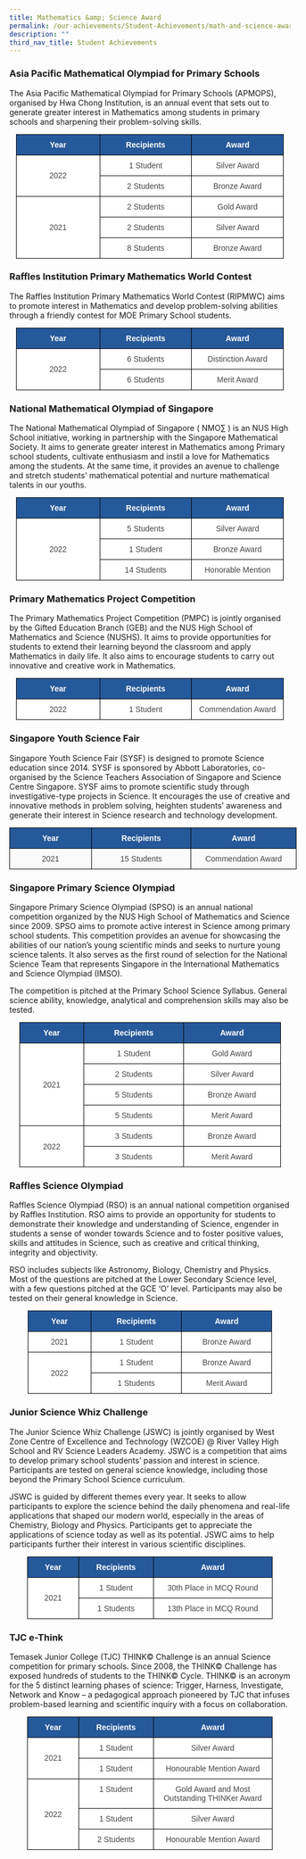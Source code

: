 ```yaml
---
title: Mathematics &amp; Science Award
permalink: /our-achievements/Student-Achievements/math-and-science-award/
description: ""
third_nav_title: Student Achievements
---
```

### Asia Pacific Mathematical Olympiad for Primary Schools

The Asia Pacific Mathematical Olympiad for Primary Schools (APMOPS), organised by Hwa Chong Institution, is an annual event that sets out to generate greater interest in Mathematics among students in primary schools and sharpening their problem-solving skills. 

<style type="text/css">
.tg  {border-collapse:collapse;border-spacing:0;margin:0px auto;}
.tg td{border-color:black;border-style:solid;border-width:1px;font-family:Arial, sans-serif;font-size:14px;
  overflow:hidden;padding:10px 5px;word-break:normal;}
.tg th{border-color:black;border-style:solid;border-width:1px;font-family:Arial, sans-serif;font-size:14px;
  font-weight:normal;overflow:hidden;padding:10px 5px;word-break:normal;}
.tg .tg-sxkx{background-color:#FFF;color:#454545;text-align:center;vertical-align:top}
.tg .tg-ncov{background-color:#FFF;color:#454545;text-align:center;vertical-align:middle}
.tg .tg-sil7{background-color:#265999;color:#FFF;font-weight:bold;text-align:center;vertical-align:top}
</style>
<table class="tg" style="undefined;table-layout: fixed; width: 480px">
<colgroup>
<col style="width: 150px">
<col style="width: 165px">
<col style="width: 165px">
</colgroup>
<tbody>
  <tr>
    <td class="tg-sil7"><span style="color:white">Year</span></td>
    <td class="tg-sil7"><span style="color:white">Recipients</span></td>
    <td class="tg-sil7"><span style="color:white">Award</span></td>
  </tr>
	<tr>
    <td class="tg-ncov" rowspan="2">2022</td>
    <td class="tg-sxkx">1 Student</td>
    <td class="tg-sxkx">Silver Award</td>
  </tr>
  <tr>
    <td class="tg-sxkx"> 2 Students</td>
    <td class="tg-sxkx">Bronze Award  </td>
  </tr>
  
  <tr>
    <td class="tg-ncov" rowspan="3">2021</td>
    <td class="tg-sxkx">2 Students</td>
    <td class="tg-sxkx">Gold Award</td>
  </tr>
  <tr>
    <td class="tg-sxkx"> 2 Students</td>
    <td class="tg-sxkx">Silver Award  </td>
  </tr>
  <tr>
    <td class="tg-sxkx"> 8 Students</td>
    <td class="tg-sxkx">Bronze Award </td>
  </tr>
</tbody>
</table>

### Raffles Institution Primary Mathematics World Contest
The Raffles Institution Primary Mathematics World Contest (RIPMWC) aims to promote interest in Mathematics and develop problem-solving abilities through a friendly contest for MOE Primary School students.

<style type="text/css">
.tg  {border-collapse:collapse;border-spacing:0;margin:0px auto;}
.tg td{border-color:black;border-style:solid;border-width:1px;font-family:Arial, sans-serif;font-size:14px;
  overflow:hidden;padding:10px 5px;word-break:normal;}
.tg th{border-color:black;border-style:solid;border-width:1px;font-family:Arial, sans-serif;font-size:14px;
  font-weight:normal;overflow:hidden;padding:10px 5px;word-break:normal;}
.tg .tg-sxkx{background-color:#FFF;color:#454545;text-align:center;vertical-align:top}
.tg .tg-ncov{background-color:#FFF;color:#454545;text-align:center;vertical-align:middle}
.tg .tg-sil7{background-color:#265999;color:#FFF;font-weight:bold;text-align:center;vertical-align:top}
</style>
<table class="tg" style="undefined;table-layout: fixed; width: 480px">
<colgroup>
<col style="width: 150px">
<col style="width: 165px">
<col style="width: 165px">
</colgroup>
<tbody>
  <tr>
    <td class="tg-sil7"><span style="color:white">Year</span></td>
    <td class="tg-sil7"><span style="color:white">Recipients</span></td>
    <td class="tg-sil7"><span style="color:white">Award</span></td>
  </tr>
	<tr>
    <td class="tg-ncov" rowspan="2">2022</td>
    <td class="tg-sxkx">6 Students</td>
    <td class="tg-sxkx">Distinction Award</td>
  </tr>
  <tr>
    <td class="tg-sxkx"> 6 Students</td>
    <td class="tg-sxkx">Merit Award  </td>
  </tr>
</tbody></table>

### National Mathematical Olympiad of Singapore

The National Mathematical Olympiad of Singapore ( NMO∑ ) is an NUS High School initiative, working in partnership with the Singapore Mathematical Society. It aims to generate greater interest in Mathematics among Primary school students, cultivate enthusiasm and instil a love for Mathematics among the students. At the same time, it provides an avenue to challenge and stretch students’ mathematical potential and nurture mathematical talents in our youths.

<style type="text/css">
.tg  {border-collapse:collapse;border-spacing:0;margin:0px auto;}
.tg td{border-color:black;border-style:solid;border-width:1px;font-family:Arial, sans-serif;font-size:14px;
  overflow:hidden;padding:10px 5px;word-break:normal;}
.tg th{border-color:black;border-style:solid;border-width:1px;font-family:Arial, sans-serif;font-size:14px;
  font-weight:normal;overflow:hidden;padding:10px 5px;word-break:normal;}
.tg .tg-sxkx{background-color:#FFF;color:#454545;text-align:center;vertical-align:top}
.tg .tg-ncov{background-color:#FFF;color:#454545;text-align:center;vertical-align:middle}
.tg .tg-sil7{background-color:#265999;color:#FFF;font-weight:bold;text-align:center;vertical-align:top}
</style>
<table class="tg" style="undefined;table-layout: fixed; width: 480px">
<colgroup>
<col style="width: 150px">
<col style="width: 165px">
<col style="width: 165px">
</colgroup>
<tbody>
  <tr>
    <td class="tg-sil7"><span style="color:white">Year</span></td>
    <td class="tg-sil7"><span style="color:white">Recipients</span></td>
    <td class="tg-sil7"><span style="color:white">Award</span></td>
  </tr>
	<tr>
    <td class="tg-ncov" rowspan="3">2022</td>
    <td class="tg-sxkx">5 Students</td>
    <td class="tg-sxkx">Silver Award</td>
  </tr>
  <tr>
    <td class="tg-sxkx"> 1 Student</td>
    <td class="tg-sxkx">Bronze Award  </td>
  </tr>
	  <tr>
    <td class="tg-sxkx"> 14 Students</td>
    <td class="tg-sxkx">Honorable Mention</td>
  </tr>
</tbody></table>

### Primary Mathematics Project Competition

The Primary Mathematics Project Competition (PMPC) is jointly organised by the Gifted Education Branch (GEB) and the NUS High School of Mathematics and Science (NUSHS). It aims to provide opportunities for students to extend their learning beyond the classroom and apply Mathematics in daily life. It also aims to encourage students to carry out innovative and creative work in Mathematics.

<style type="text/css">
.tg  {border-collapse:collapse;border-spacing:0;margin:0px auto;}
.tg td{border-color:black;border-style:solid;border-width:1px;font-family:Arial, sans-serif;font-size:14px;
  overflow:hidden;padding:10px 5px;word-break:normal;}
.tg th{border-color:black;border-style:solid;border-width:1px;font-family:Arial, sans-serif;font-size:14px;
  font-weight:normal;overflow:hidden;padding:10px 5px;word-break:normal;}
.tg .tg-sxkx{background-color:#FFF;color:#454545;text-align:center;vertical-align:top}
.tg .tg-ncov{background-color:#FFF;color:#454545;text-align:center;vertical-align:middle}
.tg .tg-sil7{background-color:#265999;color:#FFF;font-weight:bold;text-align:center;vertical-align:top}
</style>
<table class="tg" style="undefined;table-layout: fixed; width: 480px">
<colgroup>
<col style="width: 150px">
<col style="width: 165px">
<col style="width: 165px">
</colgroup>
<tbody>
  <tr>
    <td class="tg-sil7"><span style="color:white">Year</span></td>
    <td class="tg-sil7"><span style="color:white">Recipients</span></td>
    <td class="tg-sil7"><span style="color:white">Award</span></td>
  </tr>
	<tr>
    <td class="tg-ncov" rowspan="3">2022</td>
    <td class="tg-sxkx">1 Student</td>
    <td class="tg-sxkx">Commendation Award</td>
</tr></tbody></table>

### Singapore Youth Science Fair
Singapore Youth Science Fair (SYSF) is designed to promote Science education since 2014. SYSF is sponsored by Abbott Laboratories, co-organised by the Science Teachers Association of Singapore and Science Centre Singapore. SYSF aims to promote scientific study through investigative-type projects in Science. It encourages the use of creative and innovative methods in problem solving, heighten students’ awareness and generate their interest in Science research and technology development.

<style type="text/css">
.tg  {border-collapse:collapse;border-spacing:0;margin:0px auto;}
.tg td{border-color:black;border-style:solid;border-width:1px;font-family:Arial, sans-serif;font-size:14px;
  overflow:hidden;padding:10px 5px;word-break:normal;}
.tg th{border-color:black;border-style:solid;border-width:1px;font-family:Arial, sans-serif;font-size:14px;
  font-weight:normal;overflow:hidden;padding:10px 5px;word-break:normal;}
.tg .tg-sil7{background-color:#265999;color:#FFF;font-weight:bold;text-align:center;vertical-align:top}
.tg .tg-56tu{background-color:#FAFAFA;color:#454545;text-align:center;vertical-align:top}
</style>
<table class="tg" style="undefined;table-layout: fixed; width: 515px">
<colgroup>
<col style="width: 147px">
<col style="width: 179px">
<col style="width: 189px">
</colgroup>
<tbody>
  <tr>
    <td class="tg-sil7">Year</td>
    <td class="tg-sil7">Recipients</td>
    <td class="tg-sil7">Award</td>
  </tr>
  <tr>
    <td class="tg-56tu">2021</td>
    <td class="tg-56tu">15 Students</td>
    <td class="tg-56tu">Commendation Award</td>
  </tr>
</tbody>
</table>

### Singapore Primary Science Olympiad
Singapore Primary Science Olympiad (SPSO) is an annual national competition organized by the NUS High School of Mathematics and Science since 2009. SPSO aims to promote active interest in Science among primary school students. This competition provides an avenue for showcasing the abilities of our nation’s young scientific minds and seeks to nurture young science talents. It also serves as the first round of selection for the National Science Team that represents Singapore in the International Mathematics and Science Olympiad (IMSO).

The competition is pitched at the Primary School Science Syllabus. General science ability, knowledge, analytical and comprehension skills may also be tested.

<style type="text/css">
.tg  {border-collapse:collapse;border-spacing:0;margin:0px auto;}
.tg td{border-color:black;border-style:solid;border-width:1px;font-family:Arial, sans-serif;font-size:14px;
  overflow:hidden;padding:10px 5px;word-break:normal;}
.tg th{border-color:black;border-style:solid;border-width:1px;font-family:Arial, sans-serif;font-size:14px;
  font-weight:normal;overflow:hidden;padding:10px 5px;word-break:normal;}
.tg .tg-sxkx{background-color:#FFF;color:#454545;text-align:center;vertical-align:top}
.tg .tg-ncov{background-color:#FFF;color:#454545;text-align:center;vertical-align:middle}
.tg .tg-sil7{background-color:#265999;color:#FFF;font-weight:bold;text-align:center;vertical-align:top}
</style>
<table class="tg" style="undefined;table-layout: fixed; width: 469px">
<colgroup>
<col style="width: 116px">
<col style="width: 179px">
<col style="width: 174px">
</colgroup>
<tbody>
  <tr>
    <td class="tg-sil7"><span style="color:white">Year</span></td>
    <td class="tg-sil7"><span style="color:white">Recipients</span></td>
    <td class="tg-sil7"><span style="color:white">Award</span></td>
  </tr>
  <tr>
    <td class="tg-ncov" rowspan="4">2021</td>
    <td class="tg-sxkx">1 Student</td>
    <td class="tg-sxkx">Gold Award</td>
  </tr>
  <tr>
    <td class="tg-sxkx">2 Students</td>
    <td class="tg-sxkx">Silver Award  </td>
  </tr>
  <tr>
    <td class="tg-sxkx">5 Students</td>
    <td class="tg-sxkx">Bronze Award </td>
  </tr>
  <tr>
    <td class="tg-sxkx">5 Students</td>
    <td class="tg-sxkx">Merit Award</td>
  </tr>
	
  <tr>
    <td class="tg-ncov" rowspan="2">2022</td>
    <td class="tg-sxkx">3 Students</td>
    <td class="tg-sxkx">Bronze Award</td>
  </tr>
  <tr>
    <td class="tg-sxkx">3 Students</td>
    <td class="tg-sxkx">Merit Award  </td>
  </tr>
	
</tbody>
</table>

### Raffles Science Olympiad
Raffles Science Olympiad (RSO) is an annual national competition organised by Raffles Institution. RSO aims to provide an opportunity for students to demonstrate their knowledge and understanding of Science, engender in students a sense of wonder towards Science and to foster positive values, skills and attitudes in Science, such as creative and critical thinking, integrity and objectivity.

RSO includes subjects like Astronomy, Biology, Chemistry and Physics. Most of the questions are pitched at the Lower Secondary Science level, with a few questions pitched at the GCE ‘O’ level. Participants may also be tested on their general knowledge in Science.

<style type="text/css">
.tg  {border-collapse:collapse;border-spacing:0;margin:0px auto;}
.tg td{border-color:black;border-style:solid;border-width:1px;font-family:Arial, sans-serif;font-size:14px;
  overflow:hidden;padding:10px 5px;word-break:normal;}
.tg th{border-color:black;border-style:solid;border-width:1px;font-family:Arial, sans-serif;font-size:14px;
  font-weight:normal;overflow:hidden;padding:10px 5px;word-break:normal;}
.tg .tg-sxkx{background-color:#FFF;color:#454545;text-align:center;vertical-align:top}
.tg .tg-sil7{background-color:#265999;color:#FFF;font-weight:bold;text-align:center;vertical-align:top}
</style>
<table class="tg" style="undefined;table-layout: fixed; width: 438px">
<colgroup>
<col style="width: 113px">
<col style="width: 163px">
<col style="width: 162px">
</colgroup>
<tbody>
  <tr>
    <td class="tg-sil7"><span style="color:white">Year</span></td>
    <td class="tg-sil7"><span style="color:white">Recipients</span></td>
    <td class="tg-sil7"><span style="color:white">Award</span></td>
  </tr>
  <tr>
    <td class="tg-sxkx">2021</td>
    <td class="tg-sxkx">1 Student</td>
    <td class="tg-sxkx">Bronze Award</td>
  </tr>

  <tr>
    <td class="tg-ncov" rowspan="3">2022</td>
    <td class="tg-sxkx">1 Student</td>
    <td class="tg-sxkx">Bronze Award</td>
  </tr>
  <tr>
    <td class="tg-sxkx">1 Students</td>
    <td class="tg-sxkx">Merit Award  </td>
  </tr>

</tbody>
</table>


### Junior Science Whiz Challenge
The Junior Science Whiz Challenge (JSWC) is jointly organised by West Zone Centre of Excellence and Technology (WZCOE) @ River Valley High School and RV Science Leaders Academy. JSWC is a competition that aims to develop primary school students’ passion and interest in science. Participants are tested on general science knowledge, including those beyond the Primary School Science curriculum.

JSWC is guided by different themes every year. It seeks to allow participants to explore the science behind the daily phenomena and real-life applications that shaped our modern world, especially in the areas of Chemistry, Biology and Physics. Participants get to appreciate the applications of science today as well as its potential. JSWC aims to help participants further their interest in various scientific disciplines.

<style type="text/css">
.tg  {border-collapse:collapse;border-spacing:0;margin:0px auto;}
.tg td{border-color:black;border-style:solid;border-width:1px;font-family:Arial, sans-serif;font-size:14px;
  overflow:hidden;padding:10px 5px;word-break:normal;}
.tg th{border-color:black;border-style:solid;border-width:1px;font-family:Arial, sans-serif;font-size:14px;
  font-weight:normal;overflow:hidden;padding:10px 5px;word-break:normal;}
.tg .tg-sxkx{background-color:#FFF;color:#454545;text-align:center;vertical-align:top}
.tg .tg-ncov{background-color:#FFF;color:#454545;text-align:center;vertical-align:middle}
.tg .tg-sil7{background-color:#265999;color:#FFF;font-weight:bold;text-align:center;vertical-align:top}
</style>
<table class="tg" style="undefined;table-layout: fixed; width: 440px">
<colgroup>
<col style="width: 92px">
<col style="width: 134px">
<col style="width: 214px">
</colgroup>
<tbody>
  <tr>
    <td class="tg-sil7"><span style="color:white">Year</span></td>
    <td class="tg-sil7"><span style="color:white">Recipients</span></td>
    <td class="tg-sil7"><span style="color:white">Award</span></td>
  </tr>
  <tr>
    <td class="tg-ncov" rowspan="2">2021</td>
    <td class="tg-sxkx">1 Student</td>
    <td class="tg-sxkx">30th Place in MCQ Round</td>
  </tr>
  <tr>
    <td class="tg-sxkx">1 Students</td>
    <td class="tg-sxkx">13th Place in MCQ Round </td>
  </tr>
</tbody>
</table>

### TJC e-Think
Temasek Junior College (TJC) THINK© Challenge is an annual Science competition for primary schools. Since 2008, the THINK© Challenge has exposed hundreds of students to the THINK© Cycle. THINK© is an acronym for the 5 distinct learning phases of science: Trigger, Harness, Investigate, Network and Know – a pedagogical approach pioneered by TJC that infuses problem-based learning and scientific inquiry with a focus on collaboration.

<table class="tg" style="undefined;table-layout: fixed; width: 440px">
<colgroup>
<col style="width: 92px">
<col style="width: 134px">
<col style="width: 214px">
</colgroup>
<tbody>
  <tr>
    <td class="tg-sil7"><span style="color:white">Year</span></td>
    <td class="tg-sil7"><span style="color:white">Recipients</span></td>
    <td class="tg-sil7"><span style="color:white">Award</span></td>
  </tr>
	<tr>
    <td class="tg-ncov" rowspan="2">2021</td>
    <td class="tg-sxkx">1 Student</td>
    <td class="tg-sxkx">Silver Award</td>
  </tr>
  <tr>
    <td class="tg-sxkx">1 Student</td>
    <td class="tg-sxkx">Honourable Mention Award</td>
  </tr>
  <tr>
    <td class="tg-ncov" rowspan="3">2022</td>
    <td class="tg-sxkx">1 Student</td>
    <td class="tg-sxkx">Gold Award and Most Outstanding THINKer Award</td>
  </tr>
  <tr>
    <td class="tg-sxkx">1 Student</td>
    <td class="tg-sxkx">Silver Award</td>
  </tr>
  <tr>
    <td class="tg-sxkx">2 Students</td>
    <td class="tg-sxkx">Honourable Mention Award</td>
  </tr>
	
</tbody>
</table>